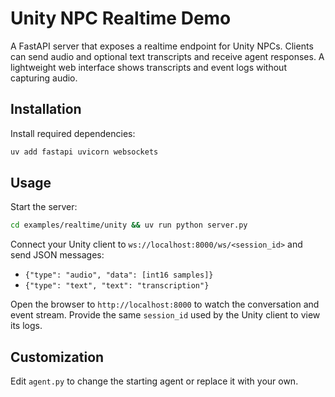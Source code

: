 # Unity NPC Realtime Demo

A FastAPI server that exposes a realtime endpoint for Unity NPCs. Clients can send audio and optional text transcripts and receive agent responses. A lightweight web interface shows transcripts and event logs without capturing audio.

## Installation

Install required dependencies:

```bash
uv add fastapi uvicorn websockets
```

## Usage

Start the server:

```bash
cd examples/realtime/unity && uv run python server.py
```

Connect your Unity client to `ws://localhost:8000/ws/<session_id>` and send JSON messages:

- `{"type": "audio", "data": [int16 samples]}`
- `{"type": "text", "text": "transcription"}`

Open the browser to `http://localhost:8000` to watch the conversation and event stream. Provide the same `session_id` used by the Unity client to view its logs.

## Customization

Edit `agent.py` to change the starting agent or replace it with your own.
